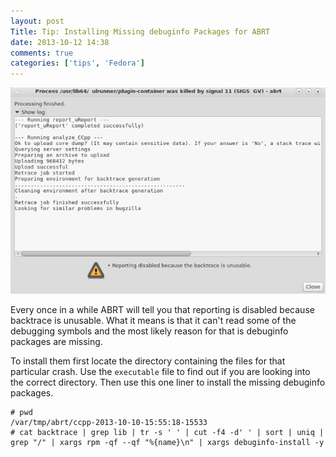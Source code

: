 ```yaml
---
layout: post
Title: Tip: Installing Missing debuginfo Packages for ABRT
date: 2013-10-12 14:38
comments: true
categories: ['tips', 'Fedora']
---
```


!["Reporting disabled"](/images/reporting_disabled.png "Reporting disabled")

Every once in a while ABRT will tell you that reporting is disabled because
backtrace is unusable. What it means is that it can't read some of the debugging
symbols and the most likely reason for that is debuginfo packages are missing.

To install them first locate the directory containing the files for that particular
crash. Use the `executable` file to find out if you are looking into the correct
directory. Then use this one liner to install the missing debuginfo packages.

    # pwd
    /var/tmp/abrt/ccpp-2013-10-10-15:55:18-15533
    # cat backtrace | grep lib | tr -s ' ' | cut -f4 -d' ' | sort | uniq | grep "/" | xargs rpm -qf --qf "%{name}\n" | xargs debuginfo-install -y
